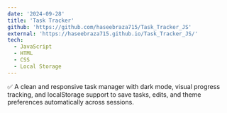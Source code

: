```yaml
---
date: '2024-09-28'
title: 'Task Tracker'
github: 'https://github.com/haseebraza715/Task_Tracker_JS'
external: 'https://haseebraza715.github.io/Task_Tracker_JS/'
tech:
  - JavaScript
  - HTML
  - CSS
  - Local Storage
---
```


✅ A clean and responsive task manager with dark mode, visual progress tracking, and localStorage support to save tasks, edits, and theme preferences automatically across sessions.
